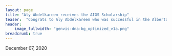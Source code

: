 ```yaml
---
layout: page
title: "Aly Abdelkareem receives the AIGS Scholarship"
teaser:  "Congrats to Aly Abdelkareem who was successful in the Alberta Innovates Graduate Student Scholarship for Data-enabled Innovation Scholarship Competition!"
header:
    image_fullwidth: "genvis-dna-bg_optimized_v1a.png"
breadcrumb: true
---
```

December 07, 2020
